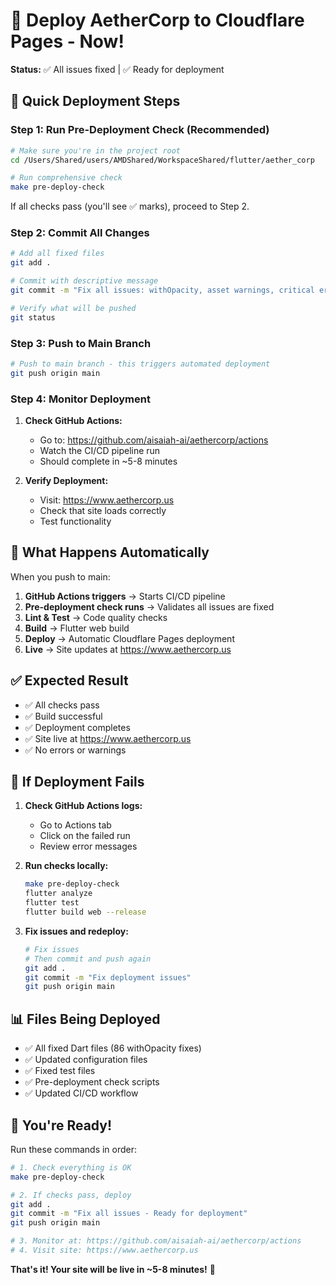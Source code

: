 # 🚀 Deploy AetherCorp to Cloudflare Pages - Now!

**Status:** ✅ All issues fixed | ✅ Ready for deployment

## 🎯 **Quick Deployment Steps**

### **Step 1: Run Pre-Deployment Check (Recommended)**

```bash
# Make sure you're in the project root
cd /Users/Shared/users/AMDShared/WorkspaceShared/flutter/aether_corp

# Run comprehensive check
make pre-deploy-check
```

If all checks pass (you'll see ✅ marks), proceed to Step 2.

### **Step 2: Commit All Changes**

```bash
# Add all fixed files
git add .

# Commit with descriptive message
git commit -m "Fix all issues: withOpacity, asset warnings, critical errors - Ready for deployment"

# Verify what will be pushed
git status
```

### **Step 3: Push to Main Branch**

```bash
# Push to main branch - this triggers automated deployment
git push origin main
```

### **Step 4: Monitor Deployment**

1. **Check GitHub Actions:**
   - Go to: https://github.com/aisaiah-ai/aethercorp/actions
   - Watch the CI/CD pipeline run
   - Should complete in ~5-8 minutes

2. **Verify Deployment:**
   - Visit: https://www.aethercorp.us
   - Check that site loads correctly
   - Test functionality

## 🔄 **What Happens Automatically**

When you push to main:

1. **GitHub Actions triggers** → Starts CI/CD pipeline
2. **Pre-deployment check runs** → Validates all issues are fixed
3. **Lint & Test** → Code quality checks
4. **Build** → Flutter web build
5. **Deploy** → Automatic Cloudflare Pages deployment
6. **Live** → Site updates at https://www.aethercorp.us

## ✅ **Expected Result**

- ✅ All checks pass
- ✅ Build successful
- ✅ Deployment completes
- ✅ Site live at https://www.aethercorp.us
- ✅ No errors or warnings

## 🚨 **If Deployment Fails**

1. **Check GitHub Actions logs:**
   - Go to Actions tab
   - Click on the failed run
   - Review error messages

2. **Run checks locally:**
   ```bash
   make pre-deploy-check
   flutter analyze
   flutter test
   flutter build web --release
   ```

3. **Fix issues and redeploy:**
   ```bash
   # Fix issues
   # Then commit and push again
   git add .
   git commit -m "Fix deployment issues"
   git push origin main
   ```

## 📊 **Files Being Deployed**

- ✅ All fixed Dart files (86 withOpacity fixes)
- ✅ Updated configuration files
- ✅ Fixed test files
- ✅ Pre-deployment check scripts
- ✅ Updated CI/CD workflow

## 🎉 **You're Ready!**

Run these commands in order:

```bash
# 1. Check everything is OK
make pre-deploy-check

# 2. If checks pass, deploy
git add .
git commit -m "Fix all issues - Ready for deployment"
git push origin main

# 3. Monitor at: https://github.com/aisaiah-ai/aethercorp/actions
# 4. Visit site: https://www.aethercorp.us
```

**That's it! Your site will be live in ~5-8 minutes!** 🚀
